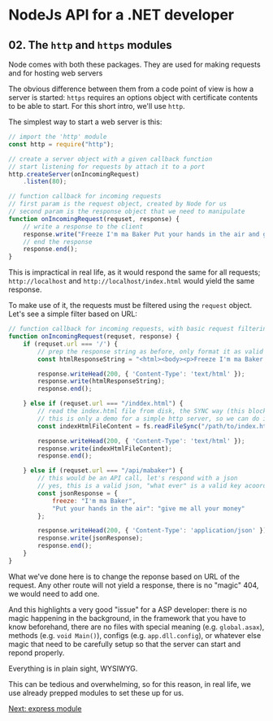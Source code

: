 # NodeJs API for a .NET developer

## 02. The `http` and `https` modules
Node comes with both these packages. They are used for making requests and for hosting web servers

The obvious difference between them from a code point of view is how a server is started:
`https` requires an options object with certificate contents to be able to start. For this short intro, we'll use `http`.

The simplest way to start a web server is this:
```javascript
// import the 'http' module
const http = require("http");

// create a server object with a given callback function
// start listening for requests by attach it to a port
http.createServer(onIncomingRequest)
	.listen(80);

// function callback for incoming requests
// first param is the request object, created by Node for us
// second param is the response object that we need to manipulate
function onIncomingRequest(requset, response) {
	// write a response to the client
	response.write("Freeze I'm ma Baker Put your hands in the air and give me all your money!");
	// end the response
	response.end();
}
```
This is impractical in real life, as it would respond the same for all requests; `http://localhost` and `http://localhost/index.html` would yield the same response.

To make use of it, the requests must be filtered using the `request` object. Let's see a simple filter based on URL:
```javascript
// function callback for incoming requests, with basic request filtering
function onIncomingRequest(requset, response) {
	if (requset.url === '/') {
		// prep the response string as before, only format it as valid html
		const htmlResponseString = "<html><body><p>Freeze I'm ma Baker Put your hands in the air and give me all your money!</p></body></html>";

		response.writeHead(200, { 'Content-Type': 'text/html' });
		response.write(htmlResponseString);
		response.end();

	} else if (requset.url === "/inddex.html") {
		// read the index.html file from disk, the SYNC way (this blocks current thread until read is complete and must be avoided)
		// this is only a demo for a simple http server, so we can do it this way
		const indexHtmlFileContent = fs.readFileSync("/path/to/index.html", "UTF-8");

		response.writeHead(200, { 'Content-Type': 'text/html' });
		response.write(indexHtmlFileContent);
		response.end();

	} else if (requset.url === "/api/mabaker") {
		// this would be an API call, let's respond with a json
		// yes, this is a valid json, "what ever" is a valid key acoording to specs
		const jsonResponse = {
			freeze: "I'm ma Baker",
			"Put your hands in the air": "give me all your money"
		};

		response.writeHead(200, { 'Content-Type': 'application/json' });
		response.write(jsonResponse);
		response.end();
	}
}
```
What we've done here is to change the reponse based on URL of the request. Any other route will not yield a response, there is no "magic" 404, we would need to add one.

And this highlights a very good "issue" for a ASP developer: there is no magic happening in the background, in the framework that you have to know beforehand,
there are no files with special meaning (e.g. `global.asax`), methods (e.g. `void Main()`), configs (e.g. `app.dll.config`), or whatever else magic that need to be carefully setup so that the server can start and repond properly.

Everything is in plain sight, WYSIWYG.

This can be tedious and overwhelming, so for this reason, in real life, we use already prepped modules to set these up for us.



[Next: express module](https://code.waters.com/bitbucket/users/rovian/repos/nodejs-api-for-a-.net-developer/browse/docs/03-express.md)
